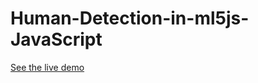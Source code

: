 # Human-Detection-in-ml5js-JavaScript
[See the live demo](https://www.codespeedy.com/ml/humandetect.html)
